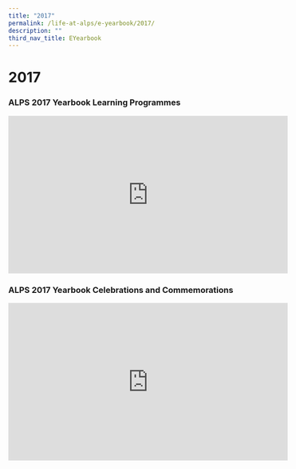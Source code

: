 ```yaml
---
title: "2017"
permalink: /life-at-alps/e-yearbook/2017/
description: ""
third_nav_title: EYearbook
---
```

# **2017**

### ALPS 2017 Yearbook Learning Programmes

<iframe width="560" height="315" src="https://www.youtube.com/embed/A8OmJw_yMQ4" title="YouTube video player" frameborder="0" allow="accelerometer; autoplay; clipboard-write; encrypted-media; gyroscope; picture-in-picture" allowfullscreen=""></iframe>


### ALPS 2017 Yearbook Celebrations and Commemorations
<iframe width="560" height="315" src="https://www.youtube.com/embed/NbBvFx11QTY" title="YouTube video player" frameborder="0" allow="accelerometer; autoplay; clipboard-write; encrypted-media; gyroscope; picture-in-picture" allowfullscreen=""></iframe>